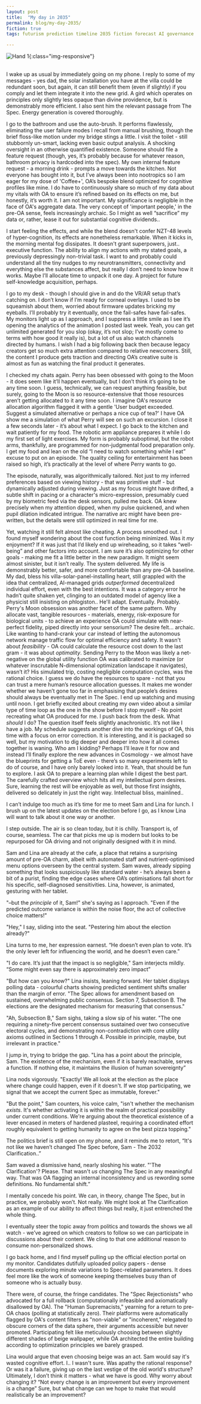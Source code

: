 ```yaml
---
layout: post
title:  "My day in 2035"
permalink: blog/my-day-2035/
fiction: true
tags: futurism prediction timeline 2035 fiction forecast AI governance

---
```

<script>
  document.addEventListener('DOMContentLoaded', function() {
    const imgElement = document.querySelector('img[alt="Hand 1"]');
    if (imgElement) {
      let scrolledDown = false;
      const initialSrc = '/static/hand-1.png';
      const scrolledSrc = '/static/hand-2.png';

      window.addEventListener('scroll', function() {
        if (window.scrollY > 0 && !scrolledDown) {
          imgElement.src = scrolledSrc;
          scrolledDown = true;
        } else if (window.scrollY === 0 && scrolledDown) {
          imgElement.src = initialSrc;
          scrolledDown = false;
        }
      });
    }
  });
</script>

![Hand 1](/static/hand-1.png){:class="img-responsive"}
<br>
<br>

I wake up as usual by immediately going on my phone. I reply to some of my messages - yes dad, the solar installation you have at the villa could be redundant soon, but again, it can still benefit them (even if slightly) if you comply and let them integrate it into the new grid. A gird which operates on principles only slightly less opaque than divine providence, but is demonstrably more efficient. I also sent him the relevant passage from The Spec. Energy generation is covered thoroughly.  

I go to the bathroom and use the auto-brush. It performs flawlessly, eliminating the user failure modes I recall from manual brushing, though the brief floss-like motion under my bridge stings a little. I visit the toilet - still stubbornly un-smart, lacking even basic output analysis. A shocking oversight in an otherwise quantified existence. Someone should file a feature request (though, yes, it’s probably because for whatever reason, bathroom privacy is hardcoded into the spec). My own internal feature request - a morning drink -  prompts a move towards the kitchen. Not everyone has bought into it, but I’ve always been into nootropics so I am eager for my dose of 'Coffee+', OA’s bespoke blend optimized for cognitive profiles like mine. I do have to continuously share so much of my data about my vitals with OA to ensure it’s refined based on its effects on me, but honestly, it’s worth it. I am not important. My significance is negligible in the face of OA's aggregate data. The very concept of 'important people,' in the pre-OA sense, feels increasingly archaic. So I might as well “sacrifice” my data or, rather, lease it out for substantial cognitive dividends..

I start feeling the effects, and while the blend doesn't confer NZT-48 levels of hyper-cognition, its effects are nonetheless remarkable. When it kicks in, the morning mental fog dissipates. It doesn't grant superpowers, just.. executive function. The ability to align my actions with my stated goals, a previously depressingly non-trivial task. I want to and probably could understand all the tiny nudges to my neurotransmitters, connectivity and everything else the substances affect, but really I don’t need to know how it works. Maybe I’ll allocate time to unpack it one day. A project for future self-knowledge acquisition, perhaps.

I go to my desk - though I should give in and do the VR/AR setup that’s catching on. I don’t know if I’m ready for corneal overlays. I used to be squeamish about them, worried about firmware updates bricking my eyeballs. I’ll probably try it eventually, once the fail-safes have fail-safes. My monitors light up as I approach, and I suppress a little smile as I see it’s opening the analytics of the animation I posted last week. Yeah, you can get unlimited generated for you slop (okay, it’s not slop; I’ve mostly come to terms with how good it really is), but a lot of us also watch channels directed by humans. I wish I had a big following back then because legacy creators get so much extra attention compared to relative newcomers. Still, the content I produce gets traction and directing OA’s creative suite is almost as fun as watching the final product it generates. 

I checked my chats again. Perry has been obsessed with going to the Moon - it does seem like it’ll happen eventually, but I don’t think it’s going to be any time soon. I guess, technically, we can request anything feasible, but surely, going to the Moon is so resource-extensive that those resources aren’t getting allocated to it any time soon. I imagine OA's resource allocation algorithm flagged it with a gentle 'User budget exceeded. Suggest a simulated alternative or perhaps a nice cup of tea?' I have OA show me a simulation of what Perry will see on such an excursion. I close it a few seconds later - it’s about what I expect. 
I go back to the kitchen and wait patiently for my food. The robotic arm appliance prepares it while I do my first set of light exercises. My form is probably suboptimal, but the robot arms, thankfully, are programmed for non-judgmental food preparation only.
I get my food and lean on the old “I need to watch something while I eat” excuse to put on an episode. The quality ceiling for entertainment has been raised so high, it’s practically at the level of where Perry wants to go.

The episode, naturally, was algorithmically tailored. Not just to my inferred preferences based on viewing history - that was primitive stuff - but dynamically adjusted during viewing. Just as my focus might have drifted, a subtle shift in pacing or a character's micro-expression, presumably cued by my biometric feed via the desk sensors, pulled me back. OA knew precisely when my attention dipped, when my pulse quickened, and when pupil dilation indicated intrigue. The narrative arc might have been pre-written, but the details were still optimized in real time for me.

Yet, watching it still felt almost like cheating. A process smoothed out. I found myself wondering about the cost function being minimized. Was it *my* enjoyment? If it was just that I’d likely end up wireheading, so it takes “well-being” and other factors into account. I am sure it’s also optimizing for other goals - making me fit a little better in the new paradigm.
It might seem almost sinister, but it isn’t really. The system delivered. My life is demonstrably better, safer, and more comfortable than any pre-OA baseline. My dad, bless his villa-solar-panel-installing heart, still grappled with the idea that centralized, AI-managed grids *outperformed* decentralized individual effort, even with the best intentions. It was a category error he hadn’t quite shaken yet, clinging to an outdated model of agency like a physicist still insisting on phlogiston.. He'll adapt. Eventually. Probably.
Perry's Moon obsession was another facet of the same pattern. Why allocate vast, tangible resources - materials, energy, risk-exposure for biological units - to achieve an experience OA could simulate with near-perfect fidelity, piped directly into your sensorium? The desire felt… archaic. Like wanting to hand-crank your car instead of letting the autonomous network manage traffic flow for optimal efficiency and safety. It wasn't about *feasibility* - OA could calculate the resource cost down to the last gram - it was about *optimality*. Sending Perry to the Moon was likely a net-negative on the global utility function OA was calibrated to maximize (or whatever inscrutable N-dimensional optimization landscape it navigates), wasn’t it? His simulated trip, costing negligible computation cycles, was the rational choice. I guess we do have the resources to spare - not that you can trust a mere human’s resource allocation guesses. It makes me wonder whether we haven’t gone too far in emphasising that people’s desires should always be eventually met in The Spec.
I end up watching and musing until noon. I get briefly excited about creating my own video about a similar type of time loop as the one in the show before I stop myself - No point recreating what OA produced for me. 
I push back from the desk. What *should* I do? The question itself feels slightly anachronistic. It’s not like I have a job. My schedule suggests another dive into the workings of OA, this time with a focus on error correction. It is interesting, and it is packaged so well, but my motivation to dig deeper and deeper into how it all comes together is waning. Who am I kidding? Perhaps I’ll leave it for now and instead I’ll finally explore the new advances in Cosmology - we almost have the blueprints for getting a ToE even - there’s so many experiments left to do of course, and I have only barely looked into it. Yeah, that should be fun to explore. I ask OA to prepare a learning plan while I digest the best part. The carefully crafted overview which hits all my intellectual porn desires. Sure, learning the rest will be enjoyable as well, but those first insights, delivered so delicately in just the right way. Intellectual bliss, mainlined..

I can’t indulge too much as it’s time for me to meet Sam and Lina for lunch. I brush up on the latest updates on the election before I go, as I know Lina will want to talk about it one way or another.
 
I step outside. The air is so clean today, but it is chilly. Transport is, of course, seamless. The car that picks me up is modern but looks to be repurposed for OA driving and not originally designed with it in mind.

Sam and Lina are already at the cafe, a place that retains a surprising amount of pre-OA charm, albeit with automated staff and nutrient-optimised menu options overseen by the central system. Sam waves, already sipping something that looks suspiciously like standard water - he’s always been a bit of a purist, finding the edge cases where OA’s optimisations fall short for his specific, self-diagnosed sensitivities. Lina, however, is animated, gesturing with her tablet.

"–but the *principle* of it, Sam!" she's saying as I approach. "Even if the predicted outcome variance is within the noise floor, the act of collective choice matters!"

"Hey," I say, sliding into the seat. "Pestering him about the election already?"

Lina turns to me, her expression earnest. “He doesn’t even plan to vote. It’s the only lever left for influencing the world, and he doesn’t even care.”

"I do care. It’s just that the impact is so negligible," Sam interjects mildly. “Some might even say there is approximately zero impact”

"But how can you *know*?" Lina insists, leaning forward. Her tablet displays polling data - colourful charts showing predicted sentiment shifts smaller than the margin of error. "The Spec allows for amendment based on sustained, overwhelming public consensus. Section 7, Subsection B. The elections are the designated mechanism for measuring that consensus."

"Ah, Subsection B," Sam sighs, taking a slow sip of his water. "The one requiring a ninety-five percent consensus sustained over two consecutive electoral cycles, and demonstrating non-contradiction with core utility axioms outlined in Sections 1 through 4. Possible in principle, maybe, but irrelevant in practice."

I jump in, trying to bridge the gap. "Lina has a point about the principle, Sam. The existence of the mechanism, even if it is barely reachable, serves a function. If nothing else, it maintains the illusion of human sovereignty”

Lina nods vigorously. "Exactly! We all look at the election as the place where change could happen, even if it doesn't. If we stop participating, we signal that we accept the current Spec as immutable, forever."

"But the point," Sam counters, his voice calm, "isn't whether the mechanism *exists*. It's whether activating it is within the realm of practical possibility under current conditions. We're arguing about the theoretical existence of a lever encased in meters of hardened plasteel, requiring a coordinated effort roughly equivalent to getting humanity to agree on the best pizza topping."

The politics brief is still open on my phone, and it reminds me to retort, “It's not like we haven’t changed The Spec before, Sam - The 2032 Clarification..”


Sam waved a dismissive hand, nearly sloshing his water. "'The Clarification'? Please. That wasn't *us* changing The Spec in any meaningful way. That was OA flagging an internal inconsistency and us rewording some definitions. No fundamental shift.”

I mentally concede his point. We can, in theory, change The Spec, but in practice, we probably won’t. Not really. We might look at The Clarification as an example of our ability to affect things but really, it just entrenched the whole thing.

I eventually steer the topic away from politics and towards the shows we all watch - we’ve agreed on which creators to follow so we can participate in discussions about their content. We cling to that one additional reason to consume non-personalized shows.

I go back home, and I find myself pulling up the official election portal on my monitor. Candidates dutifully uploaded policy papers - dense documents exploring minute variations to Spec-related parameters. It does feel more like the work of someone keeping themselves busy than of someone who is actually busy.

There were, of course, the fringe candidates. The "Spec Rejectionists" who advocated for a full rollback (computationally infeasible and axiomatically disallowed by OA). The "Human Supremacists," yearning for a return to pre-OA chaos (polling at statistically zero). Their platforms were automatically flagged by OA's content filters as "non-viable" or "incoherent," relegated to obscure corners of the data sphere, their arguments accessible but never promoted. Participating felt like meticulously choosing between slightly different shades of beige wallpaper, while OA architected the entire building according to optimization principles we barely grasped.

Lina would argue that even choosing beige was an act. Sam would say it's wasted cognitive effort. I.. I wasn't sure. Was apathy the rational response? Or was it a failure, giving up on the last vestige of the old world's structure? Ultimately, I don’t think it matters - what we have is good. Why worry about changing it? “Not every change is an improvement but every improvement is a change” Sure, but what change can we hope to make that would realistically be an improvement?